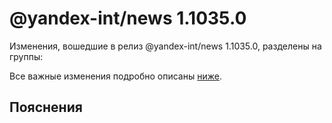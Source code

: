 # @yandex-int/news 1.1035.0

<!-- ЧЕЛОВЕЧЕСКОЕ ВСТУПЛЕНИЕ -->

Изменения, вошедшие в релиз @yandex-int/news 1.1035.0, разделены на группы:

Все важные изменения подробно описаны [ниже](#Пояснения).

## Пояснения

